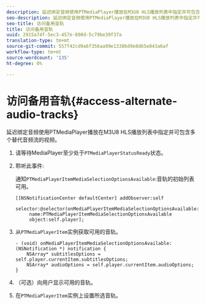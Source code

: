 ```yaml
---
description: 延迟绑定音频使用PTMediaPlayer播放在M3U8 HLS播放列表中指定并可包含多个替代音频流的视频。
seo-description: 延迟绑定音频使用PTMediaPlayer播放在M3U8 HLS播放列表中指定并可包含多个替代音频流的视频。
seo-title: 访问备用音轨
title: 访问备用音轨
uuid: 2915a74f-5ec3-457e-890d-5c79be39f37a
translation-type: tm+mt
source-git-commit: 557f42cd9a6f356aa99e13386d9e8d65e043a6af
workflow-type: tm+mt
source-wordcount: '135'
ht-degree: 0%

---
```



# 访问备用音轨{#access-alternate-audio-tracks}

延迟绑定音频使用PTMediaPlayer播放在M3U8 HLS播放列表中指定并可包含多个替代音频流的视频。

1. 请等待MediaPlayer至少处于`PTMediaPlayerStatusReady`状态。
1. 聆听此事件:

   通知`PTMediaPlayerItemMediaSelectionOptionsAvailable`:音轨的初始列表可用。

   ```
   [[NSNotificationCenter defaultCenter] addObserver:self 
        selector:@selector(onMediaPlayerItemMediaSelectionOptionsAvailable:) 
        name:PTMediaPlayerItemMediaSelectionOptionsAvailable  
        object:self.player];
   ```

1. 从`PTMediaPlayerItem`实例获取可用的音轨。

   ```
   - (void) onMediaPlayerItemMediaSelectionOptionsAvailable:(NSNotification *) notification { 
       NSArray* subtitlesOptions = self.player.currentItem.subtitlesOptions; 
       NSArray* audioOptions = self.player.currentItem.audioOptions; 
   }
   ```

1. （可选）向用户显示可用的音轨。
1. 在`PTMediaPlayerItem`实例上设置所选音轨。
